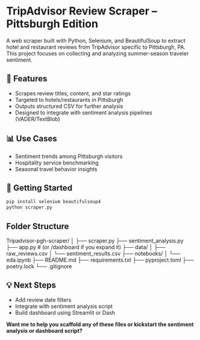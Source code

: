 # TripAdvisor Review Scraper – Pittsburgh Edition

A web scraper built with Python, Selenium, and BeautifulSoup to extract hotel and restaurant reviews from TripAdvisor specific to Pittsburgh, PA. This project focuses on collecting and analyzing summer-season traveler sentiment.

## 🔧 Features
- Scrapes review titles, content, and star ratings
- Targeted to hotels/restaurants in Pittsburgh
- Outputs structured CSV for further analysis
- Designed to integrate with sentiment analysis pipelines (VADER/TextBlob)

## 📊 Use Cases
- Sentiment trends among Pittsburgh visitors
- Hospitality service benchmarking
- Seasonal travel behavior insights

## 🚀 Getting Started
```bash
pip install selenium beautifulsoup4
python scraper.py
```

## Folder Structure
Tripadvisor-pgh-scraper/
│
├── scraper.py
├── sentiment_analysis.py
├── app.py  # (or /dashboard if you expand it)
├── data/
│   ├── raw_reviews.csv
│   └── sentiment_results.csv
├── notebooks/
│   └── eda.ipynb
├── README.md
├── requirements.txt
├── pyproject.toml
├── poetry.lock
└── .gitignore

## 💡 Next Steps
- Add review date filters
- Integrate with sentiment analysis script
- Build dashboard using Streamlit or Dash

**Want me to help you scaffold any of these files or kickstart the sentiment analysis or dashboard script?**
